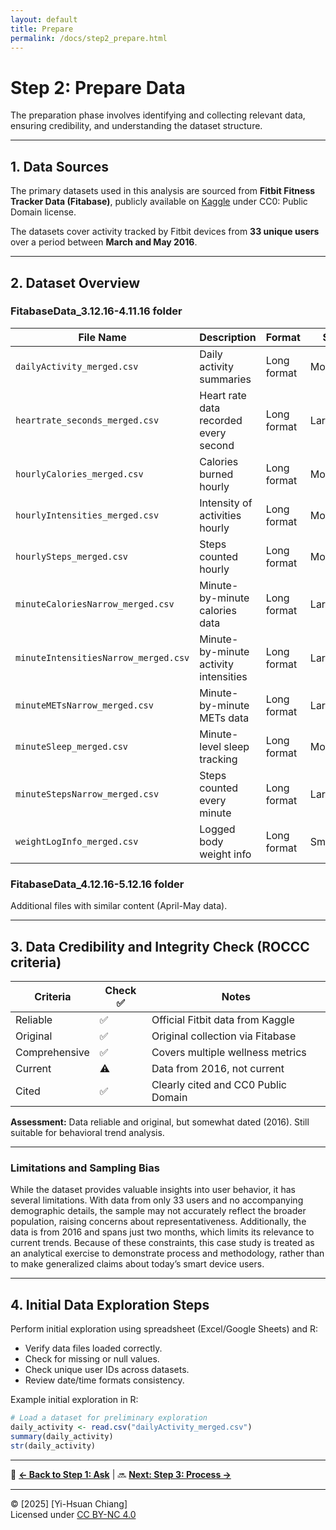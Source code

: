 ```yaml
---
layout: default
title: Prepare
permalink: /docs/step2_prepare.html
---
```



# Step 2: Prepare Data

The preparation phase involves identifying and collecting relevant data, ensuring credibility, and understanding the dataset structure.

---

## 1. Data Sources

The primary datasets used in this analysis are sourced from **Fitbit Fitness Tracker Data (Fitabase)**, publicly available on [Kaggle](https://www.kaggle.com/datasets/arashnic/fitbit) under CC0: Public Domain license.

The datasets cover activity tracked by Fitbit devices from **33 unique users** over a period between **March and May 2016**.

---

## 2. Dataset Overview

### FitabaseData_3.12.16-4.11.16 folder

| File Name                         | Description                               | Format        | Size    |
|----------------------------------|-------------------------------------------|---------------|---------|
| `dailyActivity_merged.csv`        | Daily activity summaries                  | Long format   | Moderate|
| `heartrate_seconds_merged.csv`    | Heart rate data recorded every second     | Long format   | Large   |
| `hourlyCalories_merged.csv`       | Calories burned hourly                    | Long format   | Moderate|
| `hourlyIntensities_merged.csv`    | Intensity of activities hourly            | Long format   | Moderate|
| `hourlySteps_merged.csv`          | Steps counted hourly                      | Long format   | Moderate|
| `minuteCaloriesNarrow_merged.csv` | Minute-by-minute calories data            | Long format   | Large   |
| `minuteIntensitiesNarrow_merged.csv`| Minute-by-minute activity intensities   | Long format   | Large   |
| `minuteMETsNarrow_merged.csv`     | Minute-by-minute METs data                | Long format   | Large   |
| `minuteSleep_merged.csv`          | Minute-level sleep tracking               | Long format   | Moderate|
| `minuteStepsNarrow_merged.csv`    | Steps counted every minute                | Long format   | Large   |
| `weightLogInfo_merged.csv`        | Logged body weight info                   | Long format   | Small   |


### FitabaseData_4.12.16-5.12.16 folder
Additional files with similar content (April-May data).

---

## 3. Data Credibility and Integrity Check (ROCCC criteria)

| Criteria      | Check ✅ | Notes                                  |
|---------------|----------|----------------------------------------|
| Reliable      | ✅       | Official Fitbit data from Kaggle       |
| Original      | ✅       | Original collection via Fitabase       |
| Comprehensive | ✅       | Covers multiple wellness metrics       |
| Current       | ⚠️       | Data from 2016, not current            |
| Cited         | ✅       | Clearly cited and CC0 Public Domain    |

**Assessment:** Data reliable and original, but somewhat dated (2016). Still suitable for behavioral trend analysis.

---

### Limitations and Sampling Bias

While the dataset provides valuable insights into user behavior, it has several limitations. With data from only 33 users and no accompanying demographic details, the sample may not accurately reflect the broader population, raising concerns about representativeness. Additionally, the data is from 2016 and spans just two months, which limits its relevance to current trends. Because of these constraints, this case study is treated as an analytical exercise to demonstrate process and methodology, rather than to make generalized claims about today’s smart device users.

---

## 4. Initial Data Exploration Steps
Perform initial exploration using spreadsheet (Excel/Google Sheets) and R:

- Verify data files loaded correctly.
- Check for missing or null values.
- Check unique user IDs across datasets.
- Review date/time formats consistency.

Example initial exploration in R:
```r
# Load a dataset for preliminary exploration
daily_activity <- read.csv("dailyActivity_merged.csv")
summary(daily_activity)
str(daily_activity)
```

---

🔗 **[← Back to Step 1: Ask](step1_ask.md)** | 🔜 **[Next: Step 3: Process →](step3_process.md)**

---

© [2025] [Yi-Hsuan Chiang]  
Licensed under [CC BY-NC 4.0](https://creativecommons.org/licenses/by-nc/4.0/)